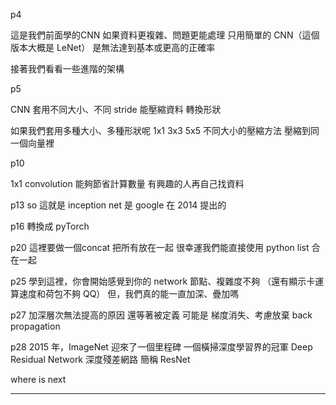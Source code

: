 p4

這是我們前面學的CNN
如果資料更複雜、問題更能處理
只用簡單的 CNN（這個版本大概是 LeNet）
是無法達到基本或更高的正確率

接著我們看看一些進階的架構

p5

CNN 套用不同大小、不同 stride 能壓縮資料
轉換形狀

如果我們套用多種大小、多種形狀呢
1x1 3x3 5x5 不同大小的壓縮方法
壓縮到同一個向量裡

p10

1x1 convolution
能夠節省計算數量
有興趣的人再自己找資料

p13
so 這就是 inception net
是 google 在 2014 提出的

p16 轉換成 pyTorch

p20 這裡要做一個concat
把所有放在一起
很幸運我們能直接使用 python list 合在一起

p25
學到這裡，你會開始感覺到你的 network 節點、複雜度不夠
（還有顯示卡運算速度和荷包不夠 QQ）
但，我們真的能一直加深、疊加嗎

p27
加深層次無法提高的原因
還等著被定義
可能是 梯度消失、考慮放棄 back propagation

p28
2015 年，ImageNet 迎來了一個里程碑
一個橫掃深度學習界的冠軍
Deep Residual Network 深度殘差網路
簡稱 ResNet

where is next



---
